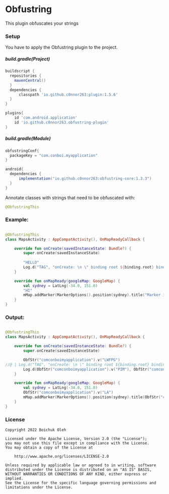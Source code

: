 # Obfustring

This plugin obfuscates your strings

### Setup
You have to apply the Obfustring plugin to the project.

##### build.gradle(Project)
```groovy
buildscript {
  repositories {
    mavenCentral()
  }
  dependencies {
      classpath 'io.github.c0nnor263:plugin:1.5.6'
  }
}

plugins{
    id 'com.android.application'
    id 'io.github.c0nnor263.obfustring-plugin'
}
```

##### build.gradle(Module)
```groovy
obfustringConf{
  packageKey = "com.conboi.myapplication"
}

android{
  dependencies {
      implementation("io.github.c0nnor263:obfustring-core:1.3.3")
  }
}
```


Annotate classes with strings that need to be obfuscated with: 
```kotlin
@ObfustringThis
```

### Example:

```kotlin

@ObfustringThis
class MapsActivity : AppCompatActivity(), OnMapReadyCallback {

    override fun onCreate(savedInstanceState: Bundle?) {
        super.onCreate(savedInstanceState)
        
        "HELLO"
        Log.d("TAG", "onCreate: \n \" binding root ${binding.root} binding def $binding def ")
    }

    override fun onMapReady(googleMap: GoogleMap) {
        val sydney = LatLng(-34.0, 151.0)
        "HI"
        mMap.addMarker(MarkerOptions().position(sydney).title("Marker in Sydney 5"))
    }
}
```

### Output:
```kotlin

@ObfustringThis
class MapsActivity : AppCompatActivity(), OnMapReadyCallback {

    override fun onCreate(savedInstanceState: Bundle?) {
        super.onCreate(savedInstanceState)

        ObfStr("comconboimyapplication").v("LWFPG")
//@ | Log.d("TAG", "onCreate: \n \" binding root ${binding.root} binding def $binding def ")
        Log.d(ObfStr("comconboimyapplication").v("PIM"), ObfStr("comconboimyapplication").v("mzWpqnsq: \n \" twpdtyv jmoa ¦${binding.root}¦ tuabube pre ¦$binding¦ pwt "))
    }

    override fun onMapReady(googleMap: GoogleMap) {
        val sydney = LatLng(-34.0, 151.0)
        ObfStr("comconboimyapplication").v("LA")
        mMap.addMarker(MarkerOptions().position(sydney).title(ObfStr("comconboimyapplication").v("Qmfiqe hz Qmfnpj 5")))
    }
}

```

### License
    Copyright 2022 Boichuk Oleh

    Licensed under the Apache License, Version 2.0 (the "License");
    you may not use this file except in compliance with the License.
    You may obtain a copy of the License at

        http://www.apache.org/licenses/LICENSE-2.0

    Unless required by applicable law or agreed to in writing, software
    distributed under the License is distributed on an "AS IS" BASIS,
    WITHOUT WARRANTIES OR CONDITIONS OF ANY KIND, either express or implied.
    See the License for the specific language governing permissions and
    limitations under the License.

